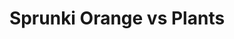 ---
slug: sprunki-orange-vs-plants
title: Sprunki Orange vs Plants
description: "Sprunki Orange vs Plants is an exciting online game. Play for free directly in your browser!"
icon: /images/popular_mods/Sprunki Orange vs Plants.png
url: https://wowtbc.net/sprunkin/sprunki-orange-plants/index.html
previewImage: /images/popular_mods/Sprunki Orange vs Plants.png
type: popular mods

# SEO配置
seo:
  title: "Sprunki Orange vs Plants - Play Free Online Game | Fun Browser Games"
  description: "Sprunki Orange vs Plants - Play this fun online game for free in your browser. No download required!"
  ogImage: "/images/popular_mods/Sprunki Orange vs Plants.png"
  keywords: "sprunki-orange-vs-plants, online game, browser game, free game, popular mods game, play online"

videoUrls:
  - https://www.youtube.com/embed/example1
  - https://www.youtube.com/embed/example2

whyPlay:
  title: "Why Play Sprunki Orange vs Plants?"
  items:
    - "Immersive Gameplay: Sprunki Orange vs Plants offers an engaging and immersive gaming experience that will keep you entertained for hours"
    - "Challenging Levels: Test your skills with increasingly difficult challenges and obstacles"
    - "Beautiful Graphics: Enjoy stunning visuals and smooth animations that bring the game world to life"
    - "Regular Updates: New content and features are added regularly to keep the game fresh and exciting"
    - "Free to Play: Experience all the fun without spending a penny"
    - "Community Features: Connect with other players, share strategies, and compete for high scores"
    - "Cross-Platform: Play on any device with a web browser, no downloads required"

features:
  title: "Key Features of Sprunki Orange vs Plants"
  image: "/images/popular_mods/Sprunki Orange vs Plants.png"
  items:
    - "Intuitive Controls: Easy to learn controls make Sprunki Orange vs Plants accessible for players of all skill levels"
    - "Multiple Game Modes: Enjoy various gameplay options that provide different challenges and experiences"
    - "Character Customization: Personalize your gaming experience with unique characters and items"
    - "Achievement System: Complete special tasks to earn rewards and recognition"
    - "Leaderboards: Compete with players worldwide and see who can achieve the highest scores"

characteristics:
  title: "Game Characteristics"
  image: "/images/popular_mods/Sprunki Orange vs Plants.png"
  items:
    - "Genre: Popular mods game with elements of strategy and skill"
    - "Difficulty: Suitable for both casual gamers and those seeking a challenge"
    - "Play Time: Quick sessions or extended gameplay, depending on your preference"
    - "Art Style: Vibrant and engaging visuals that enhance the gaming experience"
    - "Sound Design: Immersive audio that complements the gameplay perfectly"

info: "Sprunki Orange vs Plants is an exciting online game that offers players a unique and engaging gaming experience. With its intuitive controls, stunning visuals, and challenging gameplay, Sprunki Orange vs Plants provides hours of entertainment for players of all ages and skill levels. Whether you're looking for a quick gaming session during a break or an extended play session, Sprunki Orange vs Plants delivers an immersive experience that will keep you coming back for more. The game features multiple levels of increasing difficulty, ensuring that players are constantly challenged as they progress. With regular updates adding new content and features, Sprunki Orange vs Plants remains fresh and exciting, providing endless entertainment options for its growing community of players."

howToPlayIntro: "Welcome to Sprunki Orange vs Plants! This guide will walk you through the basics and help you master the game. Whether you're a beginner or looking to improve your skills, these tips and instructions will enhance your gaming experience."

howToPlaySteps:
  - title: "Getting Started"
    description: "Begin your Sprunki Orange vs Plants adventure by familiarizing yourself with the controls. Use your keyboard or mouse to navigate through the game interface. The tutorial will guide you through the basic mechanics and help you understand the objectives."
  - title: "Understanding the Objectives"
    description: "In Sprunki Orange vs Plants, your main goal is to progress through levels by completing specific objectives. Each level presents unique challenges that require different strategies and approaches."
  - title: "Mastering the Controls"
    description: "Practice using the controls to improve your precision and reaction time. Sprunki Orange vs Plants requires quick reflexes and strategic thinking to overcome obstacles and defeat opponents."
  - title: "Utilizing Power-ups"
    description: "Collect power-ups throughout the game to enhance your abilities and overcome difficult challenges. Each power-up offers unique advantages that can be crucial for success."
  - title: "Developing Strategies"
    description: "As you progress in Sprunki Orange vs Plants, develop effective strategies for different scenarios. Analyze patterns, anticipate challenges, and adapt your approach to maximize your performance."

faq:
  title: "Frequently Asked Questions about Sprunki Orange vs Plants"
  items:
    - question: "Is Sprunki Orange vs Plants free to play?"
      answer: "Yes, Sprunki Orange vs Plants is completely free to play directly in your web browser. No downloads or purchases are required to enjoy the full game experience."
    - question: "Can I play Sprunki Orange vs Plants on mobile devices?"
      answer: "Yes, Sprunki Orange vs Plants is optimized for both desktop and mobile play. You can enjoy the game on any device with a web browser and internet connection."
    - question: "Are there any in-game purchases?"
      answer: "While Sprunki Orange vs Plants is free to play, there may be optional in-game purchases available for cosmetic items or additional features that don't affect core gameplay."
    - question: "How often is Sprunki Orange vs Plants updated?"
      answer: "The developers regularly update Sprunki Orange vs Plants with new content, features, and improvements based on player feedback and game performance."
    - question: "Can I play Sprunki Orange vs Plants offline?"
      answer: "Currently, Sprunki Orange vs Plants requires an internet connection to play as it's a browser-based online game."
    - question: "Is Sprunki Orange vs Plants suitable for children?"
      answer: "Yes, Sprunki Orange vs Plants is designed to be family-friendly and suitable for players of all ages."
    - question: "How do I report bugs or issues?"
      answer: "If you encounter any problems while playing Sprunki Orange vs Plants, you can report them through the game's support page or contact the developers directly through their website."
    - question: "Still Have Questions?"
      answer: "If you have additional questions about Sprunki Orange vs Plants that aren't covered in this FAQ, please visit our support center or contact our customer service team for assistance."
---
